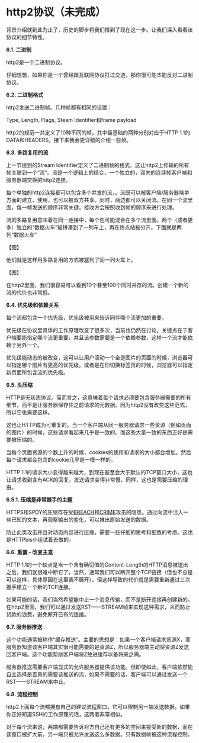 # http2协议（未完成）

背景介绍就到此为止了，历史的脚步将我们推到了现在这一步。让我们深入看看该协议的细节特性。

**6.1. 二进制**

http2是一个二进制协议。

仔细想想，如果你是一个曾经跟互联网协议打过交道，那你很可能本能反对二进制协议。

**6.2. 二进制格式**

http2发送二进制帧。几种帧都有相同的设置：

Type, Length, Flags, Steam Identifier和frame payload

http2的规范一共定义了10种不同的帧，其中最基础的两种分别对应于HTTP 1.1的DATA和HEADERS。接下来我会更详细的介绍一些帧。

**6.3. 多路复用的流**

上一节提到的Stream Identifier定义了二进制帧的格式，这让http2上传输的所有帧关联到一个“流”。流是一个逻辑上的结合，一个独立的，双向的连续帧客户端和服务器端交换的http2连接。

每个单独的http2连接都可以包含多个并发的流，。流既可以被客户端/服务器端单方面的建立、使用，也可以被双方共享。同时，两边都可以关闭流。在同一个流里面，每一帧发送的顺序非常关键。接收方会按照收到帧的顺序来进行处理。

流的多路复用意味着在同一连接中，每个包可能混合在多个流里面。两个（或者更多）独立的“数据火车”被拼凑到了一列车上，再在终点站被分开。下面就是两列“数据火车”

【图】

他们就是这样用多路复用的方式被塞到了同一列火车上。

【图】

在http2里面，我们很容易可以看到10个甚至100个同时并存的流。创建一个新的流的代价也非常低。

**6.4. 优先级和依赖关系**

每个流都包含一个优先级，优先级被用来告诉同伴哪个流更加的重要。

优先级在协议里具体的工作原理改变了很多次，当前也仍然在讨论。关键点在于客户端要能指定哪个流更重要，并且该参数需要是一个依赖参数，这样一个流才能依赖于另外一个。

优先级能动态的被改变，这可以让用户滚动一个全是图片的页面的时候，浏览器可以指定哪个图片有更高的优先级。或者是在你切换标签页的时候，浏览器可以指定新页面所包含流的优先级。

**6.5. 头压缩**

HTTP是无状态协议。简而言之，这意味着每个请求必须要包含服务器需要的所有细节，而不是让服务器保存住之前请求的元数据。因为http2没有改变这些范式，所以它也需要这样。

这也让HTTP成为可重复的。当一个客户端从同一服务器请求一些资源（例如页面的图片）的时候，这些请求看起来几乎是一致的。而这些大量一致的东西正好是需要被压缩的。

当每个页面资源的个数上升的时候，cookies的使用和请求的大小都会增加。然后每个请求都会包含的cookie几乎是一模一样的。

HTTP 1.1的请求大小变得越来越大，到现在甚至会大于默认的TCP窗口大小，这也让请求收到含有ACK的回复，发送请求变得非常慢。同样，这也是需要压缩的理由。

**6.5.1. 压缩是非常棘手的主题**

HTTPS和SPDY的压缩存在受[BREACH](http://en.wikipedia.org/wiki/BREACH_%28security_exploit%29)和[CRIME](http://en.wikipedia.org/wiki/CRIME)攻击的隐患。通过向流中注入一些已知的文本，再观察输出的变化，可以推出原始发送的数据。

防止此类攻击并且对动态内容进行压缩，需要一些仔细的思考和细致的考虑。这也是HTTPbis小组试着去做的。

**6.6. 重置 - 改变主意**

HTTP 1.1的一个缺点是当一个含有确切值的Content-Length的HTTP消息被送出之后，我们就很难中断它了。当然，通常我们可以断开整个TCP链接（但也不总是可以这样，具体原因在这里我不展开），但这样导致的代价就是需要重新通过三次握手建立一个新的TCP连接。

如果可能的话，我们当然希望能中止一个消息传输，而不是断开连接再创建新的。在http2里面，我们可以通过发送RST——STREAM帧来实现这种需求，从而防止贷款的浪费，避免断开已有的连接。

**6.7. 服务器推送**

这个功能通常被称作“缓存推送”。主要的思想是：如果一个客户端请求资源X，而服务器知道该客户端其实很可能需要的是资源Z，所以服务器端主动将资源Z发送回客户端。这个功能帮助客户端将Z放进缓存以备将来之需。

服务器推送需要客户端显式的允许服务器提供该功能。但即使如此，客户端依然能自主选择是否真的需要该推送的流，如果不需要的话，客户端可以通过发送一个RST——STREAM来中止。

**6.8. 流程控制**

http2上面每个流都拥有自己的建议流程窗口，它可以限制另一端发送数据。如果你正好知道SSH的工作原理的话，这两者非常相似。

对于每个流来说，两端都需要告诉对方自己还有更多的空间来接受新的数据，而在该窗口被扩大前，另一端只被允许发送这么多数据。只有数据帧被这种流程控制。


